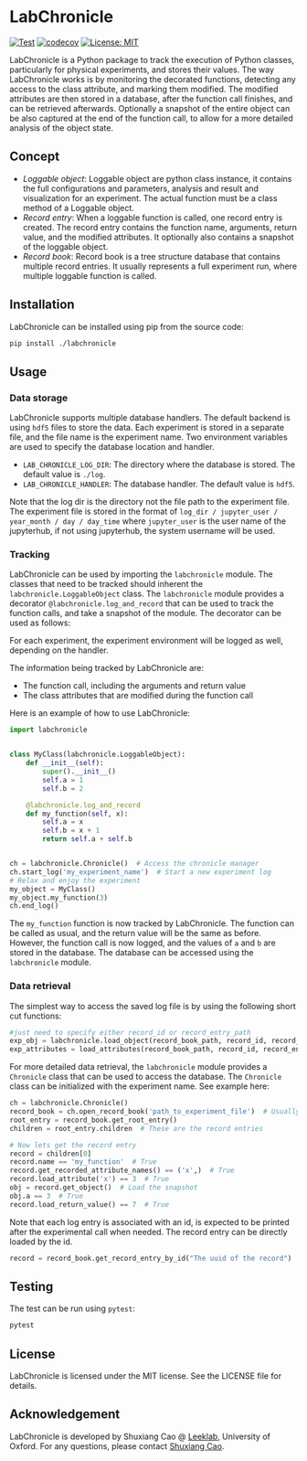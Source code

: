 # LabChronicle

[![Test](https://github.com/ShuxiangCao/LabChronicle/actions/workflows/test.yaml/badge.svg)](https://github.com/ShuxiangCao/LabChronicle/actions/workflows/test.yaml)
[![codecov](https://codecov.io/gh/ShuxiangCao/LabChronicle/graph/badge.svg?token=EDDTTE9Q9P)](https://codecov.io/gh/ShuxiangCao/LabChronicle)
[![License: MIT](https://img.shields.io/badge/License-MIT-yellow.svg)](https://opensource.org/licenses/MIT)

LabChronicle is a Python package to track the execution of Python classes, particularly for physical experiments, and
stores their values. The way LabChronicle works is by monitoring the decorated functions, detecting any access to the
class attribute, and marking them modified. The modified attributes are then stored in a database, after the function
call finishes, and can be retrieved afterwards. Optionally a snapshot of the entire object can be also captured at
the end of the function call, to allow for a more detailed analysis of the object state.

## Concept

+ *Loggable object*: Loggable object are python class instance, it contains the full configurations and parameters,
  analysis and result and visualization for an experiment. The actual function must be a class method of a Loggable
  object.
+ *Record entry*: When a loggable function is called, one record entry is created. The record entry contains the
  function
  name, arguments, return value, and the modified attributes. It optionally also contains a snapshot of the loggable
  object.
+ *Record book*: Record book is a tree structure database that contains multiple record entries. It usually represents a
  full experiment run, where multiple loggable function is called.

## Installation

LabChronicle can be installed using pip from the source code:

```bash
pip install ./labchronicle
```

## Usage

### Data storage

LabChronicle supports multiple database handlers. The default backend is using  `hdf5` files to store the data. Each
experiment is stored in a separate file, and the file name is the experiment name. Two environment variables are used
to specify the database location and handler.

+ `LAB_CHRONICLE_LOG_DIR`: The directory where the database is stored. The default value is `./log`.
+ `LAB_CHRONICLE_HANDLER`: The database handler. The default value is `hdf5`.

Note that the log dir is the directory not the file path to the experiment file. The experiment file is stored in the
format of `log_dir / jupyter_user / year_month / day / day_time` where `jupyter_user` is the user name of the
jupyterhub,
if not using jupyterhub, the system username will be used.

### Tracking

LabChronicle can be used by importing the `labchronicle` module. The classes that need to be tracked should inherent the
`labchronicle.LoggableObject` class. The `labchronicle` module provides a decorator `@labchronicle.log_and_record` that
can be used to track the function calls, and take a snapshot of the module. The decorator can be used as follows:

For each experiment, the experiment environment will be logged as well, depending on the handler.

The information being tracked by LabChronicle are:

+ The function call, including the arguments and return value
+ The class attributes that are modified during the function call

Here is an example of how to use LabChronicle:

```python
import labchronicle


class MyClass(labchronicle.LoggableObject):
    def __init__(self):
        super().__init__()
        self.a = 1
        self.b = 2

    @labchronicle.log_and_record
    def my_function(self, x):
        self.a = x
        self.b = x + 1
        return self.a + self.b


ch = labchronicle.Chronicle()  # Access the chronicle manager
ch.start_log('my_experiment_name')  # Start a new experiment log
# Relax and enjoy the experiment
my_object = MyClass()
my_object.my_function(3)
ch.end_log()

```

The `my_function` function is now tracked by LabChronicle. The function can be called as usual, and the return value
will be the same as before. However, the function call is now logged, and the values of `a` and `b` are stored in the
database. The database can be accessed using the `labchronicle` module.

### Data retrieval

The simplest way to access the saved log file is by using the following short cut functions:

```python
#just need to specify either record_id or record_entry_path
exp_obj = labchronicle.load_object(record_book_path, record_id, record_entry_path)  
exp_attributes = load_attributes(record_book_path, record_id, record_entry_path)
```

For more detailed data retrieval, the `labchronicle` module provides a `Chronicle` class that
can be used to access the database. The `Chronicle` class can be initialized with the experiment name.
See example here:

```python
ch = labchronicle.Chronicle()
record_book = ch.open_record_book('path_to_experiment_file')  # Usually specified 
root_entry = record_book.get_root_entry()
children = root_entry.children  # These are the record entries

# Now lets get the record entry
record = children[0]
record.name == 'my_function'  # True
record.get_recorded_attribute_names() == ('x',)  # True
record.load_attribute('x') == 3  # True
obj = record.get_object()  # Load the snapshot
obj.a == 3  # True
record.load_return_value() == 7  # True
```

Note that each log entry is associated with an id, is expected to be printed after the experimental call when needed.
The record entry can be directly loaded by the id.

```python
record = record_book.get_record_entry_by_id("The uuid of the record")
```

## Testing

The test can be run using `pytest`:

```bash
pytest
```

## License

LabChronicle is licensed under the MIT license. See the LICENSE file for details.

## Acknowledgement

LabChronicle is developed by Shuxiang Cao @ [Leeklab](https://leeklab.org), University of Oxford. For any questions,
please contact [Shuxiang Cao](mailto:shuxiang.cao@physics.ox.ac.uk).
